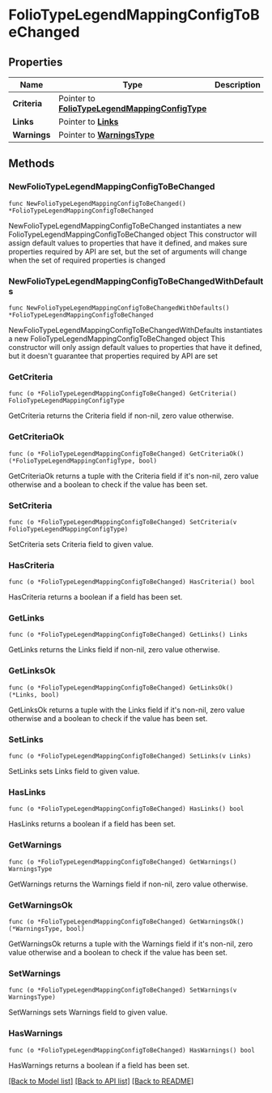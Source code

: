 # FolioTypeLegendMappingConfigToBeChanged

## Properties

Name | Type | Description | Notes
------------ | ------------- | ------------- | -------------
**Criteria** | Pointer to [**FolioTypeLegendMappingConfigType**](FolioTypeLegendMappingConfigType.md) |  | [optional] 
**Links** | Pointer to [**Links**](Links.md) |  | [optional] 
**Warnings** | Pointer to [**WarningsType**](WarningsType.md) |  | [optional] 

## Methods

### NewFolioTypeLegendMappingConfigToBeChanged

`func NewFolioTypeLegendMappingConfigToBeChanged() *FolioTypeLegendMappingConfigToBeChanged`

NewFolioTypeLegendMappingConfigToBeChanged instantiates a new FolioTypeLegendMappingConfigToBeChanged object
This constructor will assign default values to properties that have it defined,
and makes sure properties required by API are set, but the set of arguments
will change when the set of required properties is changed

### NewFolioTypeLegendMappingConfigToBeChangedWithDefaults

`func NewFolioTypeLegendMappingConfigToBeChangedWithDefaults() *FolioTypeLegendMappingConfigToBeChanged`

NewFolioTypeLegendMappingConfigToBeChangedWithDefaults instantiates a new FolioTypeLegendMappingConfigToBeChanged object
This constructor will only assign default values to properties that have it defined,
but it doesn't guarantee that properties required by API are set

### GetCriteria

`func (o *FolioTypeLegendMappingConfigToBeChanged) GetCriteria() FolioTypeLegendMappingConfigType`

GetCriteria returns the Criteria field if non-nil, zero value otherwise.

### GetCriteriaOk

`func (o *FolioTypeLegendMappingConfigToBeChanged) GetCriteriaOk() (*FolioTypeLegendMappingConfigType, bool)`

GetCriteriaOk returns a tuple with the Criteria field if it's non-nil, zero value otherwise
and a boolean to check if the value has been set.

### SetCriteria

`func (o *FolioTypeLegendMappingConfigToBeChanged) SetCriteria(v FolioTypeLegendMappingConfigType)`

SetCriteria sets Criteria field to given value.

### HasCriteria

`func (o *FolioTypeLegendMappingConfigToBeChanged) HasCriteria() bool`

HasCriteria returns a boolean if a field has been set.

### GetLinks

`func (o *FolioTypeLegendMappingConfigToBeChanged) GetLinks() Links`

GetLinks returns the Links field if non-nil, zero value otherwise.

### GetLinksOk

`func (o *FolioTypeLegendMappingConfigToBeChanged) GetLinksOk() (*Links, bool)`

GetLinksOk returns a tuple with the Links field if it's non-nil, zero value otherwise
and a boolean to check if the value has been set.

### SetLinks

`func (o *FolioTypeLegendMappingConfigToBeChanged) SetLinks(v Links)`

SetLinks sets Links field to given value.

### HasLinks

`func (o *FolioTypeLegendMappingConfigToBeChanged) HasLinks() bool`

HasLinks returns a boolean if a field has been set.

### GetWarnings

`func (o *FolioTypeLegendMappingConfigToBeChanged) GetWarnings() WarningsType`

GetWarnings returns the Warnings field if non-nil, zero value otherwise.

### GetWarningsOk

`func (o *FolioTypeLegendMappingConfigToBeChanged) GetWarningsOk() (*WarningsType, bool)`

GetWarningsOk returns a tuple with the Warnings field if it's non-nil, zero value otherwise
and a boolean to check if the value has been set.

### SetWarnings

`func (o *FolioTypeLegendMappingConfigToBeChanged) SetWarnings(v WarningsType)`

SetWarnings sets Warnings field to given value.

### HasWarnings

`func (o *FolioTypeLegendMappingConfigToBeChanged) HasWarnings() bool`

HasWarnings returns a boolean if a field has been set.


[[Back to Model list]](../README.md#documentation-for-models) [[Back to API list]](../README.md#documentation-for-api-endpoints) [[Back to README]](../README.md)


